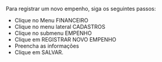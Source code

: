 Para registrar um novo empenho, siga os seguintes passos:

* Clique no Menu FINANCEIRO
* Clique no menu lateral CADASTROS
* Clique no submenu EMPENHO
* Clique em REGISTRAR NOVO EMPENHO
* Preencha as informações
* Clique em SALVAR.
